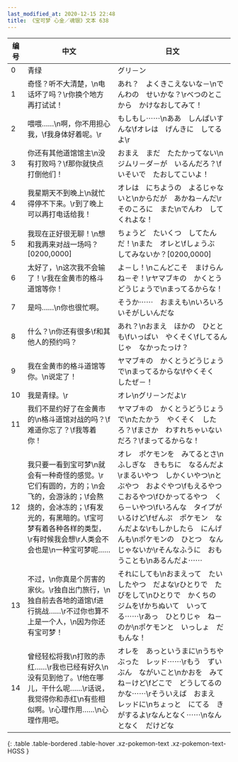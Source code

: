 ```yaml
---
last_modified_at: 2020-12-15 22:48
title: 《宝可梦 心金／魂银》文本 638
---
```

| 编号 | 中文 | 日文 |
| ---- | ---- | ---- |
| 0 | 青绿 | グリ－ン |
| 1 | 奇怪？听不大清楚，\n电话坏了吗？\r你换个地方再打试试！ | あれ？　よくきこえないな－\nでんわの　せいかな？\rべつのとこから　かけなおしてみて！ |
| 2 | 喂喂……\n啊，你不用担心我，\f我身体好着呢。\r | もしもし⋯⋯\nああ　しんぱいすんな\fオレは　げんきに　してるよ\r |
| 3 | 你还有其他道馆馆主\n没有打败吗？\f那你就快点打倒他们！ | おまえ　まだ　たたかってない\nジムリ－ダ－が　いるんだろ？\fいそいで　たおしてこいよ！ |
| 4 | 我星期天不到晚上\n就忙得停不下来。\r到了晚上可以再打电话给我！ | オレは　にちようの　よるじゃないと\nからだが　あかね－んだ\rそのころに　また\nでんわ　してくれよな！ |
| 5 | 我现在正好很无聊！\n想和我再来对战一场吗？[0200,0000] | ちょうど　たいくつ　してたんだ！\nまた　オレと\fしょうぶ　してみないか？[0200,0000] |
| 6 | 太好了，\n这次我不会输了！\r我在金黄市的格斗道馆等你！ | よ－し！\nこんどこそ　まけらんね－ぞ！\rヤマブキの　かくとうどうじょうで\nまってるからな！ |
| 7 | 是吗……\n你也很忙啊。 | そうか⋯⋯　おまえも\nいろいろ　いそがしいんだな |
| 8 | 什么？\n你还有很多\f和其他人的预约吗？ | あれ？\nおまえ　ほかの　ひととも\fいっぱい　やくそく\fしてるんじゃ　なかったっけ？ |
| 9 | 我在金黄市的格斗道馆等你。\n说定了！ | ヤマブキの　かくとうどうじょうで\nまってるからな\fやくそく　したぜ－！ |
| 10 | 我是青绿。\r | オレ\nグリ－ンだよ\r |
| 11 | 我们不是约好了在金黄市的\n格斗道馆对战的吗？\f难道你忘了？\f我等着你！ | ヤマブキの　かくとうどうじょうで\nたたかう　やくそく　したろ？\fまさか　わすれちゃいないだろ？\fまってるからな！ |
| 12 | 我只要一看到宝可梦\n就会有一种奇怪的感觉。\r它们有圆的，方的；\n会飞的，会游泳的；\f会熬烧的，会冰冻的；\f有发光的，有黑暗的。\f宝可梦有着各种各样的类型，\r有时候我会想\r人类会不会也是\n一种宝可梦呢…… | オレ　ポケモンを　みてるとさ\nふしぎな　きもちに　なるんだよ\rまるいやつ　しかくいやつ\nとぶやつ　およぐやつ\fもえるやつ　こおるやつ\fひかってるやつ　くら－いやつ\fいろんな　タイプが　いるけど\fぜんぷ　ポケモン　なんだよな\rもしかしたら　にんげんも\nポケモンの　ひとつ　なんじゃないか\rそんなふうに　おもうことも\nあるんだよ⋯⋯ |
| 13 | 不过，\n你真是个厉害的家伙。\r独自出门旅行，\n独自前去各地的道馆\f进行挑战……\r不过你也算不上是一个人，\n因为你还有宝可梦！ | それにしても\nおまえって　たいしたやつ　だよな\rひとりで　たびをして\nひとりで　かくちの　ジムを\fかちぬいて　いってる⋯⋯\rあっ　ひとりじゃ　ね－のか\nポケモンと　いっしょ　だもんな！ |
| 14 | 曾经轻松将我\n打败的赤红……\r我也已经有好久\n没有见到他了。\f他在哪儿，干什么呢……\r话说，我觉得你和赤红\n有些相似啊。\r心理作用……\n心理作用吧。 | オレを　あっというまに\nうちやぶった　レッド⋯⋯\rもう　ずいぶん　ながいこと\nかおを　みてね－けど\fどこで　どうしてるのかな⋯⋯\rそういえば　おまえ　レッドに\nちょっと　にてる　きがするよ\rなんとなく⋯⋯\nなんとなく　だけどな |
{: .table .table-bordered .table-hover .xz-pokemon-text .xz-pokemon-text-HGSS }